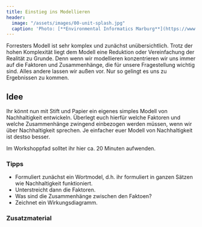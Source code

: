 ```yaml
---
title: Einstieg ins Modellieren
header:
  image: "/assets/images/00-unit-splash.jpg"
  caption: 'Photo: [**Environmental Informatics Marburg**](https://www.flickr.com/environmentalinformatics-marburg/)'
---
```


Forresters Modell ist sehr komplex und zunächst unübersichtlich. Trotz der hohen Komplexität liegt dem Modell eine Reduktion oder Vereinfachung der Realität zu Grunde. Denn wenn wir modellieren konzentrieren wir uns immer auf die Faktoren und Zusammenhänge, die für unsere Fragestellung wichtig sind. Alles andere lassen wir außen vor. Nur so gelingt es uns zu Ergebnissen zu kommen. 

## Idee
Ihr könnt nun mit Stift und Papier ein eigenes simples Modell von Nachhaltigkeit entwickeln. Überlegt euch hierfür welche Faktoren und welche Zusammenhänge zwingend einbezogen werden müssen, wenn wir über Nachhaltigkeit sprechen. Je einfacher euer Modell von Nachhaltigkeit ist destso besser.

Im Workshoppfad solltet ihr hier ca. 20 Minuten aufwenden.

### Tipps
* Formuliert zunächst ein Wortmodel, d.h. ihr formuliert in ganzen Sätzen wie Nachhaltigkeit funktioniert. 
* Unterstreicht dann die Faktoren.
* Was sind die Zusammenhänge zwischen den Faktoen?
* Zeichnet ein Wirkungsdiagramm. 

### Zusatzmaterial



